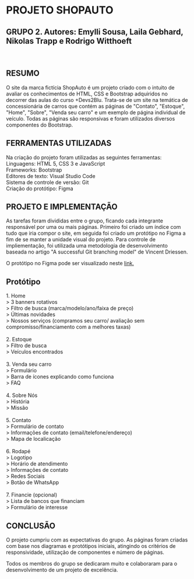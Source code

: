 <h1>PROJETO SHOPAUTO</h1>
<h2>GRUPO 2. Autores: Emylli Sousa, Laila Gebhard, Nikolas Trapp e Rodrigo Witthoeft</h2>
<br>
<h2>RESUMO</h2>
<p>O site da marca fictícia ShopAuto é um projeto criado com o intuito de avaliar os conhecimentos de HTML, CSS e Bootstrap adquiridos no decorrer das aulas do curso +Devs2Blu. Trata-se de um site na temática de concessionária de carros que contém as páginas de "Contato", "Estoque", "Home", "Sobre", "Venda seu carro" e um exemplo de página individual de veículo. Todas as páginas são responsivas e foram utilizados diversos componentes do Bootstrap.</p>
<h2>FERRAMENTAS UTILIZADAS</h2>
<p>Na criação do projeto foram utilizadas as seguintes ferramentas:<br>Linguagens: HTML 5, CSS 3 e JavaScript<br>Frameworks: Bootstrap<br>Editores de texto: Visual Studio Code<br>Sistema de controle de versão: Git<br>Criação do protótipo: Figma</p>
<h2>PROJETO E IMPLEMENTAÇÃO</h2>
<p>As tarefas foram divididas entre o grupo, ficando cada integrante responsável por uma ou mais páginas. Primeiro foi criado um índice com tudo que iria compor o site, em seguida foi criado um protótipo no Figma a fim de se manter a unidade visual do projeto. Para controle de impliementação, foi utilizada uma metodologia de desenvolvimento baseada no artigo "A successful Git branching model" de Vincent Driessen.</p>
<p>O protótipo no Figma pode ser visualizado neste <a href="https://www.figma.com/file/uRtSUsJGXJoroufJShlvTJ/ShopAuto?node-id=0%3A1">link.</a></p>
<h2>Protótipo</h2>
<p>1. Home<br>
&gt; 3 banners rotativos<br>
&gt; Filtro de busca (marca/modelo/ano/faixa de preço)<br>
&gt; Últimas novidades<br>
&gt; Nossos serviços (compramos seu carro/ avaliação sem compromisso/financiamento com a melhores taxas)<br>
<br>
2. Estoque<br>
&gt; Filtro de busca<br>
&gt; Veículos encontrados<br>
<br>
3. Venda seu carro<br>
&gt; Formulário<br>
&gt; Barra de ícones explicando como funciona<br>
&gt; FAQ<br>
<br>
4. Sobre Nós<br>
&gt; História<br>
&gt; Missão<br>
<br>
5. Contato<br>
&gt; Formulário de contato<br>
&gt; Informações de contato (email/telefone/endereço)<br>
&gt; Mapa de localicação<br>
<br>
6. Rodapé<br>
&gt; Logotipo<br>
&gt; Horário de atendimento<br>
&gt; Informações de contato<br>
&gt; Redes Sociais<br>
&gt; Botão de WhatsApp<br>
<br>
7. Financie (opcional)<br>
&gt; Lista de bancos que financiam<br>
&gt; Formulário de interesse</p>
<h2>CONCLUSÃO</h2>
<p>O projeto cumpriu com as expectativas do grupo. As páginas foram criadas com base nos diagramas e protótipos iniciais, atingindo os critérios de responsividade, utilização de componentes e número de páginas.</p>
<p>Todos os membros do grupo se dedicaram muito e colaboraram para o desenvolvimento de um projeto de excelência.</p>
